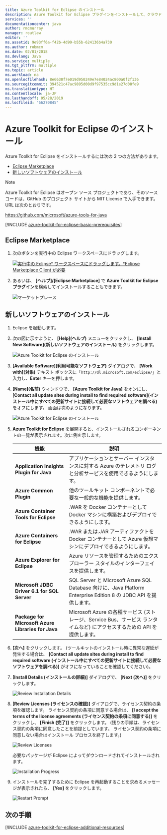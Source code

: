 ```yaml
---
title: Azure Toolkit for Eclipse のインストール
description: Azure Toolkit for Eclipse プラグインをインストールして、クラウド アプリケーションを作成し、Azure にデプロイする方法を説明します。
services: ''
documentationcenter: java
author: rmcmurray
manager: routlaw
editor: ''
ms.assetid: 9e93ff6a-f42b-4d99-b55b-624136b4a730
ms.author: robmcm
ms.date: 02/01/2018
ms.devlang: Java
ms.service: multiple
ms.tgt_pltfrm: multiple
ms.topic: article
ms.workload: na
ms.openlocfilehash: 8e6630f7e019d950249e7e84024ac800a0f2f136
ms.sourcegitcommit: 394521c47ac9895d00d9f97535cc9d1e27d08fe9
ms.translationtype: HT
ms.contentlocale: ja-JP
ms.lasthandoff: 05/28/2019
ms.locfileid: "66270845"
---
```

# <a name="installing-the-azure-toolkit-for-eclipse"></a>Azure Toolkit for Eclipse のインストール

Azure Toolkit for Eclipse をインストールするには次の 2 つの方法があります。

  - [Eclipse Marketplace](#eclipse-marketplace)
  - [新しいソフトウェアのインストール](#install-new-software)

> [!NOTE] 
> 
> Azure Toolkit for Eclipse はオープン ソース プロジェクトであり、そのソース コードは、GitHub のプロジェクト サイトから MIT License で入手できます。URL は次のとおりです。 
> 
> <https://github.com/microsoft/azure-tools-for-java> 
> 

[!INCLUDE [azure-toolkit-for-eclipse-basic-prerequisites](../includes/azure-toolkit-for-eclipse-basic-prerequisites.md)]

## <a name="eclipse-marketplace"></a>Eclipse Marketplace

1. 次のボタンを実行中の Eclipse ワークスペースにドラッグします。

    [![実行中の Eclipse* ワークスペースにドラッグします。*Eclipse Marketplace Client が必要](https://marketplace.eclipse.org/sites/all/themes/solstice/public/images/marketplace/btn-install.png)](http://marketplace.eclipse.org/marketplace-client-intro?mpc_install=1919278 "実行中の Eclipse* ワークスペースにドラッグします。*Eclipse Marketplace Client が必要")

2. あるいは、 **[ヘルプ]/[Eclipse Marketplace]** で **Azure Toolkit for Eclipse プラグイン**を検索してインストールすることもできます。

    ![マーケットプレース](./media/azure-toolkit-for-eclipse-installation/marketplace.png)

## <a name="install-new-software"></a>新しいソフトウェアのインストール

1. Eclipse を起動します。

1. 次の図に示すように、 **[Help]\(ヘルプ\)** メニューをクリックし、 **[Install New Software]\(新しいソフトウェアのインストール\)** をクリックします。

   ![Azure Toolkit for Eclipse のインストール][01]

1. **[Available Software]\(利用可能なソフトウェア\)** ダイアログで、 **[Work with]\(対象\)** テキスト ボックスに「`http://dl.microsoft.com/eclipse/`」と入力し、**Enter** キーを押します。

1. **[Name]\(名前\)** ウィンドウで、 **[Azure Toolkit for Java]** をオンにし、 **[Contact all update sites during install to find required software]\(インストール中にすべての更新サイトに接続して必要なソフトウェアを調べる\)** をオフにします。 画面は次のようになります。

   ![Azure Toolkit for Eclipse のインストール][02]

1. **Azure Toolkit for Eclipse** を展開すると、インストールされるコンポーネントの一覧が表示されます。次に例を示します。

   | 機能 | 説明 | 
   |---|---| 
   | **Application Insights Plugin for Java** | アプリケーションとサーバー インスタンスに対する Azure のテレメトリ ログと分析サービスを使用できるようにします。 | 
   | **Azure Common Plugin** | 他のツールキット コンポーネントで必要な一般的な機能を提供します。 | 
   | **Azure Container Tools for Eclipse** | .WAR を Docker コンテナーとして Docker マシンに構築およびデプロイできるようにします。 | 
   | **Azure Containers for Eclipse** | .WAR または.JAR アーティファクトを Docker コンテナーとして Azure 仮想マシンにデプロイできるようにします。 | 
   | **Azure Explorer for Eclipse** | Azure リソースを管理するためのエクスプローラー スタイルのインターフェイスを提供します。 | 
   | **Microsoft JDBC Driver 6.1 for SQL Server** | SQL Server と Microsoft Azure SQL Database 向けに、Java Platform Enterprise Edition 8 の JDBC API を提供します。 | 
   | **Package for Microsoft Azure Libraries for Java** | Microsoft Azure の各種サービス (ストレージ、Service Bus、サービス ランタイムなど) にアクセスするための API を提供します。 | 

1. **[次へ]** をクリックします。 (ツールキットのインストール時に異常な遅延が発生する場合は、 **[Contact all update sites during install to find required software (インストール中にすべての更新サイトに接続して必要なソフトウェアを調べる)]** がオフになっていることを確認してください)。

1. **[Install Details (インストールの詳細)]** ダイアログで、 **[Next (次へ)]** をクリックします。

   ![Review Installation Details][03]

1. **[Review Licenses (ライセンスの確認)]** ダイアログで、ライセンス契約の条項を確認します。 ライセンス契約の条項に同意する場合は、 **[I accept the terms of the license agreements (ライセンス契約の条項に同意する)]** をクリックし、 **[Finish (完了)]** をクリックします。 (残りの手順は、ライセンス契約の条項に同意したことを前提としています。 ライセンス契約の条項に同意しない場合はインストール プロセスを終了します。)

   ![Review Licenses][04]

   必要なパッケージが Eclipse によってダウンロードされてインストールされます。

   ![Installation Progress][05]

1. インストールを完了するために Eclipse を再起動することを求めるメッセージが表示されたら、 **[Yes]** をクリックします。

   ![Restart Prompt][06]

## <a name="next-steps"></a>次の手順

[!INCLUDE [azure-toolkit-for-eclipse-additional-resources](../includes/azure-toolkit-for-eclipse-additional-resources.md)]

<!-- URL List -->

<!-- Legacy MSDN URL = https://msdn.microsoft.com/library/azure/hh690946.aspx -->

<!-- IMG List -->
[01]: media/azure-toolkit-for-eclipse-installation/eclipse-installation-01.png
[02]: media/azure-toolkit-for-eclipse-installation/eclipse-installation-02.png
[03]: media/azure-toolkit-for-eclipse-installation/eclipse-installation-03.png
[04]: media/azure-toolkit-for-eclipse-installation/eclipse-installation-04.png
[05]: media/azure-toolkit-for-eclipse-installation/eclipse-installation-05.png
[06]: media/azure-toolkit-for-eclipse-installation/eclipse-installation-06.png
